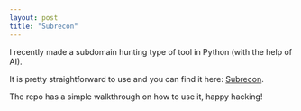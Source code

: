 ```yaml
---
layout: post
title: "Subrecon"
---
```


I recently made a subdomain hunting type of tool in Python (with the help of AI).

It is pretty straightforward to use and you can find it here:
 [Subrecon](https://github.com/t3lesph0re/subrecon).

The repo has a simple walkthrough on how to use it, happy hacking!
